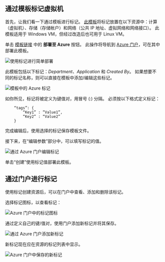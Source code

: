


## <a name="tagging-a-virtual-machine-through-templates"></a>通过模板标记虚拟机
首先，让我们看一下通过模板进行标记。 [此模板](https://github.com/Azure/azure-quickstart-templates/tree/master/101-vm-tags)将标记放置在以下资源中：计算（虚拟机）、存储（存储帐户）和网络（公共 IP 地址、虚拟网络和网络接口）。 此模板适用于 Windows VM，但经过改造后也可用于 Linux VM。

单击 [模板链接](https://github.com/Azure/azure-quickstart-templates/tree/master/101-vm-tags) 中的 **部署至 Azure** 按钮。 此操作将导航到 [Azure 门户](https://portal.azure.com/)，可在其中部署此模板。

![使用标记进行简单部署](./media/virtual-machines-common-tag/deploy-to-azure-tags.png)

此模板包括以下标记：*Department*、*Application* 和 *Created By*。 如果想要不同的标记名称，则可以直接在模板中添加/编辑这些标记。

![模板中的 Azure 标记](./media/virtual-machines-common-tag/azure-tags-in-a-template.png)

如你所见，标记将被定义为键值对，用冒号 (:) 分隔。 必须按以下格式定义标记：

        “tags”: {
            “Key1” : ”Value1”,
            “Key2” : “Value2”
        }

完成编辑后，使用选择的标记保存模板文件。

接下来，在“编辑参数”部分中，可以填写标记的值。

![通过 Azure 门户编辑标记](./media/virtual-machines-common-tag/edit-tags-in-azure-portal.png)

单击“创建”使用标记值部署此模板。

## <a name="tagging-through-the-portal"></a>通过门户进行标记
使用标记创建资源后，可以在门户中查看、添加和删除该标记。

选择标记图标，以查看标记：

![Azure 门户中的标记图标](./media/virtual-machines-common-tag/azure-portal-tags-icon.png)

通过定义自己的键/值对，使用门户添加新标记并将其保存。

![通过 Azure 门户添加新标记](./media/virtual-machines-common-tag/azure-portal-add-new-tag.png)

新标记现在应在资源的标记列表中显示。

![Azure 门户中保存的新标记](./media/virtual-machines-common-tag/azure-portal-saved-new-tag.png)


